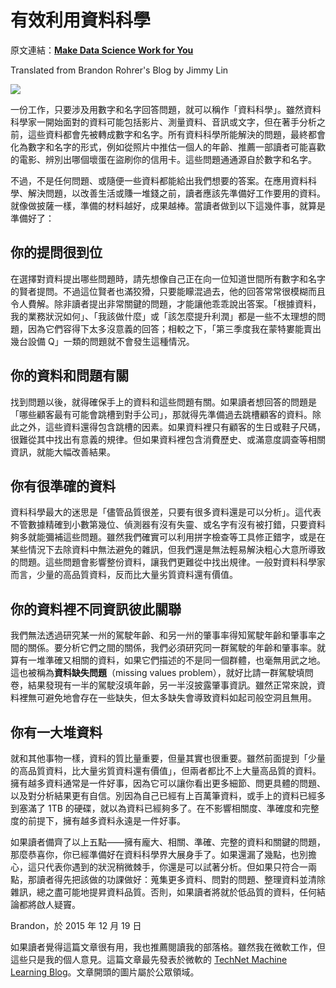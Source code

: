 # 有效利用資料科學

原文連結：[**Make Data Science Work for You**](https://brohrer.github.io/make_data_science_work_for_you.html)

Translated from Brandon Rohrer's Blog by Jimmy Lin

![](https://brohrer.github.io/images/supreme_pizza.jpg)

一份工作，只要涉及用數字和名字回答問題，就可以稱作「資料科學」。雖然資料科學家一開始面對的資料可能包括影片、測量資料、音訊或文字，但在著手分析之前，這些資料都會先被轉成數字和名字。所有資料科學所能解決的問題，最終都會化為數字和名字的形式，例如從照片中推估一個人的年齡、推薦一部讀者可能喜歡的電影、辨別出哪個壞蛋在盜刷你的信用卡。這些問題通通源自於數字和名字。

不過，不是任何問題、或隨便一些資料都能給出我們想要的答案。在應用資料科學、解決問題，以改善生活或賺一堆錢之前，讀者應該先準備好工作要用的資料。就像做披薩一樣，準備的材料越好，成果越棒。當讀者做到以下這幾件事，就算是準備好了：

## 你的提問很到位

在選擇對資料提出哪些問題時，請先想像自己正在向一位知道世間所有數字和名字的賢者提問。不過這位賢者也滿狡猾，只要能矇混過去，他的回答常常很模糊而且令人費解。除非讀者提出非常關鍵的問題，才能讓他乖乖說出答案。「根據資料，我的業務狀況如何」、「我該做什麼」或「該怎麼提升利潤」都是一些不太理想的問題，因為它們容得下太多沒意義的回答；相較之下，「第三季度我在蒙特婁能賣出幾台設備 Q」一類的問題就不會發生這種情況。

## 你的資料和問題有關

找到問題以後，就得確保手上的資料和這些問題有關。如果讀者想回答的問題是「哪些顧客最有可能會跳槽到對手公司」，那就得先準備過去跳槽顧客的資料。除此之外，這些資料還得包含跳槽的因素。如果資料裡只有顧客的生日或鞋子尺碼，很難從其中找出有意義的規律。但如果資料裡包含消費歷史、或滿意度調查等相關資訊，就能大幅改善結果。

## 你有很準確的資料

資料科學最大的迷思是「儘管品質很差，只要有很多資料還是可以分析」。這代表不管數據精確到小數第幾位、偵測器有沒有失靈、或名字有沒有被打錯，只要資料夠多就能彌補這些問題。雖然我們確實可以利用拼字檢查等工具修正錯字，或是在某些情況下去除資料中無法避免的雜訊，但我們還是無法輕易解決粗心大意所導致的問題。這些問題會影響整份資料，讓我們更難從中找出規律。一般對資料科學家而言，少量的高品質資料，反而比大量劣質資料還有價值。

## 你的資料裡不同資訊彼此關聯

我們無法透過研究某一州的駕駛年齡、和另一州的肇事率得知駕駛年齡和肇事率之間的關係。要分析它們之間的關係，我們必須研究同一群駕駛的年齡和肇事率。就算有一堆準確又相關的資料，如果它們描述的不是同一個群體，也毫無用武之地。這也被稱為**資料缺失問題**（missing values problem），就好比請一群駕駛填問卷，結果發現有一半的駕駛沒填年齡，另一半沒披露肇事資訊。雖然正常來說，資料裡無可避免地會存在一些缺失，但太多缺失會導致資料如起司般空洞且無用。

## 你有一大堆資料

就和其他事物一樣，資料的質比量重要，但量其實也很重要。雖然前面提到「少量的高品質資料，比大量劣質資料還有價值」，但兩者都比不上大量高品質的資料。擁有越多資料通常是一件好事，因為它可以讓你看出更多細節、問更具體的問題、以及對分析結果更有自信。別因為自己已經有上百萬筆資料，或手上的資料已經多到塞滿了 1TB 的硬碟，就以為資料已經夠多了。在不影響相關度、準確度和完整度的前提下，擁有越多資料永遠是一件好事。

如果讀者備齊了以上五點——擁有龐大、相關、準確、完整的資料和關鍵的問題，那麼恭喜你，你已經準備好在資料科學界大展身手了。如果還漏了幾點，也別擔心，這只代表你遇到的狀況稍微棘手，你還是可以試著分析。但如果只符合一兩點，那讀者得先把該做的功課做好：蒐集更多資料、問對的問題、整理資料並清除雜訊，總之盡可能地提昇資料品質。否則，如果讀者將就於低品質的資料，任何結論都將啟人疑竇。

Brandon，於 2015 年 12 月 19 日

如果讀者覺得這篇文章很有用，我也推薦閱讀我的部落格。雖然我在微軟工作，但這些只是我的個人意見。這篇文章最先發表於微軟的 [TechNet Machine Learning Blog](http://blogs.technet.com/b/machinelearning/archive/2015/08/26/what-can-data-science-do-for-me.aspx)。文章開頭的圖片屬於公眾領域。

